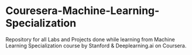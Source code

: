 # Couresera-Machine-Learning-Specialization
Repository for all Labs and Projects done while learning from Machine Learning Specialization course by Stanford & Deeplearning.ai on Coursera.
